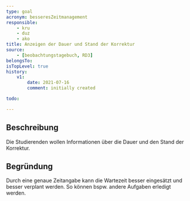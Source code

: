 ```yaml
---
type: goal
acronym: besseresZeitmanagement
responsible:
    - kru
    - duz
    - ako
title: Anzeigen der Dauer und Stand der Korrektur 
source:
    - [beobachtungstagebuch, RD3]
belongsTo:
isTopLevel: true
history:
    v1:
        date: 2021-07-16
        comment: initially created

todo:

---
```


## Beschreibung

Die Studierenden wollen Informationen über die Dauer und den Stand der Korrektur.

## Begründung

Durch eine genaue Zeitangabe kann die Wartezeit besser eingesätzt und besser verplant werden. So können bspw. andere Aufgaben erledigt werden.